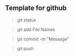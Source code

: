 ## Template for github



>  git status

>  git add File Names

> git commit -m "Message"

> git push